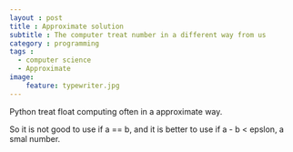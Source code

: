 ```yaml
---
layout : post
title : Approximate solution
subtitle : The computer treat number in a different way from us
category : programming
tags :
  - computer science
  - Approximate
image:
    feature: typewriter.jpg
---
```


Python treat float computing often in a approximate way.

So it is not good to use if a == b, and it is better to use if a - b < epslon, a smal number.
